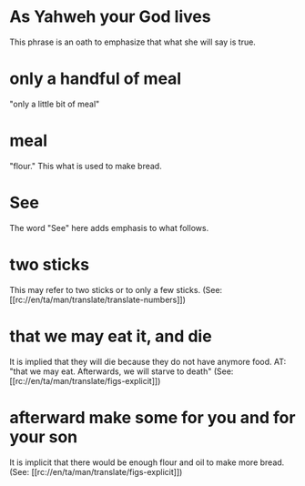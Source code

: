 # As Yahweh your God lives

This phrase is an oath to emphasize that what she will say is true.

# only a handful of meal

"only a little bit of meal"

# meal

"flour." This what is used to make bread.

# See

The word "See" here adds emphasis to what follows.

# two sticks

This may refer to two sticks or to only a few sticks. (See: [[rc://en/ta/man/translate/translate-numbers]])

# that we may eat it, and die

It is implied that they will die because they do not have anymore food. AT: "that we may eat. Afterwards, we will starve to death" (See: [[rc://en/ta/man/translate/figs-explicit]])

# afterward make some for you and for your son

It is implicit that there would be enough flour and oil to make more bread. (See: [[rc://en/ta/man/translate/figs-explicit]])